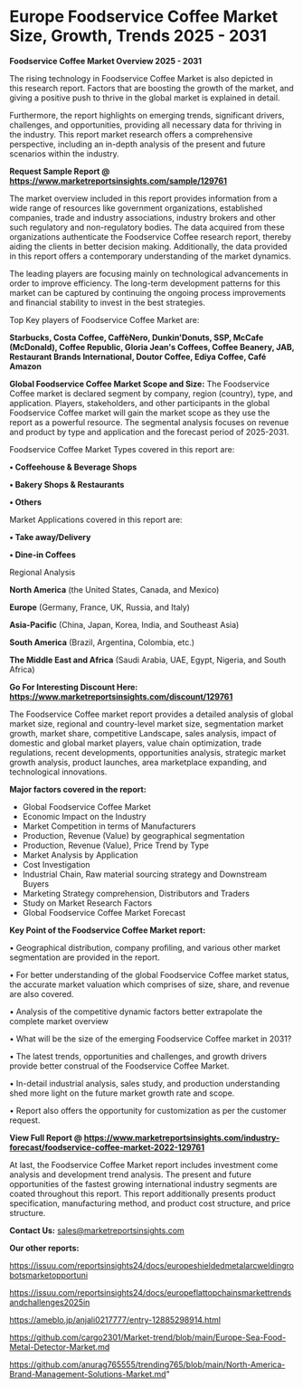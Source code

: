  # Europe Foodservice Coffee Market Size, Growth, Trends 2025 - 2031

<Strong> Foodservice Coffee Market Overview 2025 - 2031</strong>

The rising technology in Foodservice Coffee Market is also depicted in this research report. Factors that are boosting the growth of the market, and giving a positive push to thrive in the global market is explained in detail.

Furthermore, the report highlights on emerging trends, significant drivers, challenges, and opportunities, providing all necessary data for thriving in the industry. This report market research offers a comprehensive perspective, including an in-depth analysis of the present and future scenarios within the industry.

<strong>Request Sample Report @ <a href=https://www.marketreportsinsights.com/sample/129761>https://www.marketreportsinsights.com/sample/129761</a></strong>

The market overview included in this report provides information from a wide range of resources like government organizations, established companies, trade and industry associations, industry brokers and other such regulatory and non-regulatory bodies. The data acquired from these organizations authenticate the Foodservice Coffee research report, thereby aiding the clients in better decision making. Additionally, the data provided in this report offers a contemporary understanding of the market dynamics.

The leading players are focusing mainly on technological advancements in order to improve efficiency. The long-term development patterns for this market can be captured by continuing the ongoing process improvements and financial stability to invest in the best strategies.

Top Key players of Foodservice Coffee Market are:

<strong>Starbucks, Costa Coffee, CaffèNero, Dunkin'Donuts, SSP, McCafe (McDonald), Coffee Republic, Gloria Jean's Coffees, Coffee Beanery, JAB, Restaurant Brands International, Doutor Coffee, Ediya Coffee, Café Amazon</strong>

<strong><b>Global Foodservice Coffee Market Scope and Size:</b></strong>
The Foodservice Coffee market is declared segment by company, region (country), type, and application. Players, stakeholders, and other participants in the global Foodservice Coffee market will gain the market scope as they use the report as a powerful resource. The segmental analysis focuses on revenue and product by type and application and the forecast period of 2025-2031.

Foodservice Coffee Market Types covered in this report are:

<strong>• Coffeehouse & Beverage Shops

• Bakery Shops & Restaurants

• Others</strong>

Market Applications covered in this report are:

<strong>• Take away/Delivery

• Dine-in Coffees</strong> 

Regional Analysis

<strong>North America</strong> (the United States, Canada, and Mexico)

<strong>Europe</strong> (Germany, France, UK, Russia, and Italy)

<strong>Asia-Pacific</strong> (China, Japan, Korea, India, and Southeast Asia)

<strong>South America</strong> (Brazil, Argentina, Colombia, etc.)

<strong>The Middle East and Africa</strong> (Saudi Arabia, UAE, Egypt, Nigeria, and South Africa)

<strong>Go For Interesting Discount Here: <a href=https://www.marketreportsinsights.com/discount/129761>https://www.marketreportsinsights.com/discount/129761</a></strong>

The Foodservice Coffee market report provides a detailed analysis of global market size, regional and country-level market size, segmentation market growth, market share, competitive Landscape, sales analysis, impact of domestic and global market players, value chain optimization, trade regulations, recent developments, opportunities analysis, strategic market growth analysis, product launches, area marketplace expanding, and technological innovations.

<strong><b>Major factors covered in the report:</b></strong>
<ul>
  <li>Global Foodservice Coffee Market </li>
  <li>Economic Impact on the Industry</li>
  <li>Market Competition in terms of Manufacturers</li>
  <li>Production, Revenue (Value) by geographical segmentation</li>
  <li>Production, Revenue (Value), Price Trend by Type</li>
  <li>Market Analysis by Application</li>
  <li>Cost Investigation</li>
  <li>Industrial Chain, Raw material sourcing strategy and Downstream Buyers</li>
  <li>Marketing Strategy comprehension, Distributors and Traders</li>
  <li>Study on Market Research Factors</li>
  <li>Global Foodservice Coffee Market Forecast</li>
</ul>

<strong><b>Key Point of the Foodservice Coffee Market report:</b></strong>

• Geographical distribution, company profiling, and various other market segmentation are provided in the report.

• For better understanding of the global Foodservice Coffee market status, the accurate market valuation which comprises of size, share, and revenue are also covered.

• Analysis of the competitive dynamic factors better extrapolate the complete market overview

• What will be the size of the emerging Foodservice Coffee market in 2031?

• The latest trends, opportunities and challenges, and growth drivers provide better construal of the Foodservice Coffee Market.

• In-detail industrial analysis, sales study, and production understanding shed more light on the future market growth rate and scope.

• Report also offers the opportunity for customization as per the customer request.

<strong><b>View Full Report @ <a href=https://www.marketreportsinsights.com/industry-forecast/foodservice-coffee-market-2022-129761>https://www.marketreportsinsights.com/industry-forecast/foodservice-coffee-market-2022-129761</a></b></strong>


At last, the Foodservice Coffee Market report includes investment come analysis and development trend analysis. The present and future opportunities of the fastest growing international industry segments are coated throughout this report. This report additionally presents product specification, manufacturing method, and product cost structure, and price structure.

<strong>Contact Us:</strong>
sales@marketreportsinsights.com

<strong>Our other reports:</strong>

<a href=https://issuu.com/reportsinsights24/docs/europeshieldedmetalarcweldingrobotsmarketopportuni>https://issuu.com/reportsinsights24/docs/europeshieldedmetalarcweldingrobotsmarketopportuni</a>

<a href=https://issuu.com/reportsinsights24/docs/europeflattopchainsmarkettrendsandchallenges2025in>https://issuu.com/reportsinsights24/docs/europeflattopchainsmarkettrendsandchallenges2025in</a>

<a href=https://ameblo.jp/anjali0217777/entry-12885298914.html>https://ameblo.jp/anjali0217777/entry-12885298914.html</a>

<a href=https://github.com/cargo2301/Market-trend/blob/main/Europe-Sea-Food-Metal-Detector-Market.md>https://github.com/cargo2301/Market-trend/blob/main/Europe-Sea-Food-Metal-Detector-Market.md</a>

<a href=https://github.com/anurag765555/trending765/blob/main/North-America-Brand-Management-Solutions-Market.md>https://github.com/anurag765555/trending765/blob/main/North-America-Brand-Management-Solutions-Market.md</a>"
